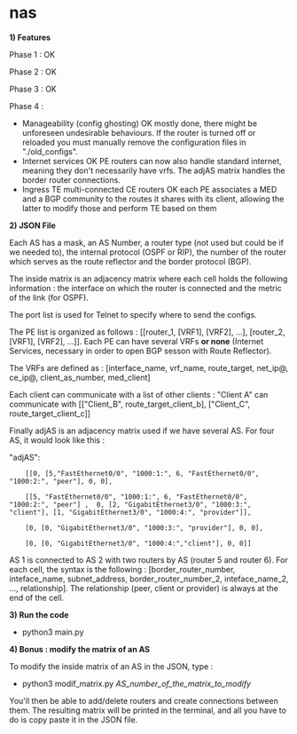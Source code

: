 # nas
**1) Features**

Phase 1 : OK

Phase 2 : OK

Phase 3 : OK

Phase 4 : 

- Manageability (config ghosting) OK
        mostly done, there might be unforeseen undesirable behaviours. If the router is turned off or reloaded you must manually remove the configuration files in "./old_configs".
- Internet services OK
        PE routers can now also handle standard internet, meaning they don't necessarily have vrfs. The adjAS matrix handles the border router connections.
- Ingress TE multi-connected CE routers OK
        each PE associates a MED and a BGP community to the routes it shares with its client, allowing the latter to modify those and perform TE based on them


**2) JSON File**

Each AS has a mask, an AS Number, a router type (not used but could be if we needed to), the internal protocol (OSPF or RIP), the number of the router which serves as the route reflector and the border protocol (BGP). 

The inside matrix is an adjacency matrix where each cell holds the following information : the interface on which the router is connected and the metric of the link (for OSPF).

The port list is used for Telnet to specify where to send the configs.

The PE list is organized as follows : [[router_1, [VRF1], [VRF2], ...], [router_2, [VRF1], [VRF2], ...]]. Each PE can have several VRFs **or none** (Internet Services, necessary in order to open BGP sesson with Route Reflector).

The VRFs are defined as : [interface_name, vrf_name, route_target, net_ip@, ce_ip@, client_as_number, med_client]

Each client can communicate with a list of other clients : "Client A" can communicate with [["Client_B", route_target_client_b], ["Client_C", route_target_client_c]]

Finally adjAS is an adjacency matrix used if we have several AS. For four AS, it would look like this : 

"adjAS": 

        [[0, [5,"FastEthernet0/0", "1000:1:", 6, "FastEthernet0/0", "1000:2:", "peer"], 0, 0],
        
        [[5, "FastEthernet0/0", "1000:1:", 6, "FastEthernet0/0", "1000:2:", "peer"] ,  0, [2, "GigabitEthernet3/0", "1000:3:", "client"], [1, "GigabitEthernet3/0", "1000:4:", "provider"]],
        
        [0, [0, "GigabitEthernet3/0", "1000:3:", "provider"], 0, 0],
        
        [0, [0, "GigabitEthernet3/0", "1000:4:","client"], 0, 0]]

AS 1 is connected to AS 2 with two routers by AS (router 5 and router 6). For each cell, the syntax is the following : [border_router_number, inteface_name, subnet_address, border_router_number_2, inteface_name_2, ..., relationship]. The relationship (peer, client or provider) is always at the end of the cell.

**3) Run the code**

* python3 main.py


**4) Bonus : modify the matrix of an AS**

To modify the inside matrix of an AS in the JSON, type :
* python3 modif_matrix.py _AS_number_of_the_matrix_to_modify_

You'll then be able to add/delete routers and create connections between them. The resulting matrix will be printed in the terminal, and all you have to do is copy paste it in the JSON file. 
